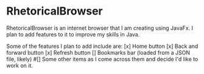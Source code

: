 RhetoricalBrowser
=====

RhetoricalBrowser is an internet browser that I am creating using JavaFx. I plan to add features to it to improve my skills in Java.

Some of the features I plan to add include are:
[x] Home button
[x] Back and forward button
[x] Refresh button
[] Bookmarks bar (loaded from a JSON file, likely)
#[] Some other items as I come across them and decide I'd like to work on it.
